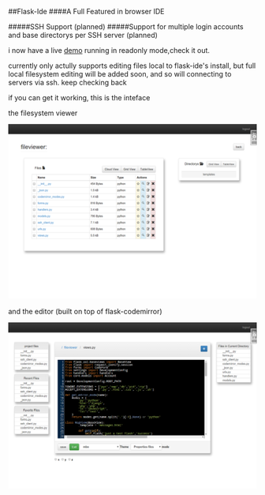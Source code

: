 ##Flask-Ide
####A Full Featured in browser IDE 

#####SSH Support (planned)
#####Support for multiple login accounts and base directorys per SSH server (planned)

i now have a live [demo](https://flask-ide-readonly.herokuapp.com) running in readonly mode,check it out. 

currently only actully supports editing files local to flask-ide's install, but full local filesystem editing will be added soon, and so will connecting to servers via ssh. keep checking back 

if you can get it working, this is the inteface

the filesystem viewer

<img src="./images/fileviewer_view_files.png" />  


and the editor (built on top of flask-codemirror)

<img src="./images/fileviewer_edit_files.png" />
